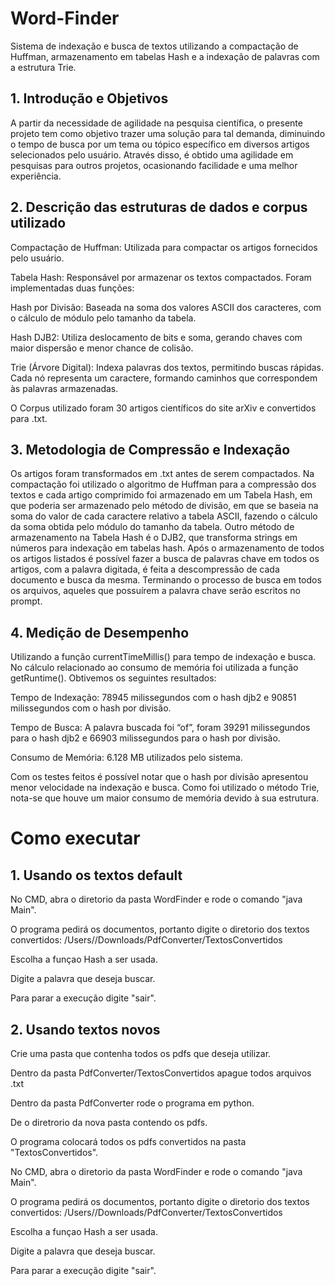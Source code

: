 # Word-Finder
Sistema de indexação e busca de textos utilizando a compactação de Huffman, armazenamento em tabelas Hash e a indexação de palavras com a estrutura Trie.

## 1. Introdução e Objetivos

A partir da necessidade de agilidade na pesquisa científica, o presente projeto tem como objetivo trazer uma solução para tal demanda, diminuindo o tempo de busca por um tema ou tópico específico em diversos artigos selecionados pelo usuário. Através disso, é obtido uma agilidade em pesquisas para outros projetos, ocasionando facilidade e uma melhor experiência.

## 2. Descrição das estruturas de dados e corpus utilizado

Compactação de Huffman: Utilizada para compactar os artigos fornecidos pelo usuário.

Tabela Hash: Responsável por armazenar os textos compactados. Foram implementadas duas funções:

Hash por Divisão: Baseada na soma dos valores ASCII dos caracteres, com o cálculo de módulo pelo tamanho da tabela.

Hash DJB2: Utiliza deslocamento de bits e soma, gerando chaves com maior dispersão e menor chance de colisão.

Trie (Árvore Digital): Indexa palavras dos textos, permitindo buscas rápidas. Cada nó representa um caractere, formando caminhos que correspondem às palavras armazenadas.

O Corpus utilizado foram 30 artigos científicos do site arXiv e convertidos para .txt.

## 3. Metodologia de Compressão e Indexação

Os artigos foram transformados em .txt antes de serem compactados. Na compactação foi utilizado o algoritmo de Huffman para a compressão dos textos e cada artigo comprimido foi armazenado em um Tabela Hash, em que poderia ser armazenado pelo método de divisão, em que se baseia na soma do valor de cada caractere relativo a tabela ASCII, fazendo o cálculo da soma obtida pelo módulo do tamanho da tabela. Outro método de armazenamento na Tabela Hash é o DJB2, que transforma strings em números para indexação em tabelas hash. Após o armazenamento de todos os artigos listados é possível fazer a busca de palavras chave em todos os artigos, com a palavra digitada, é feita a descompressão de cada documento e busca da mesma. Terminando o processo de busca em todos os arquivos, aqueles que possuírem a palavra chave serão escritos no prompt.

## 4. Medição de Desempenho

Utilizando a função currentTimeMillis() para tempo de indexação e busca. No cálculo relacionado ao consumo de memória foi utilizada a função getRuntime(). Obtivemos os seguintes resultados:

Tempo de Indexação: 78945 milissegundos com o hash djb2 e 90851 milissegundos com o hash por divisão.

Tempo de Busca: A palavra buscada foi “of”, foram 39291 milissegundos para o hash djb2 e 66903 milissegundos para o hash por divisão.

Consumo de Memória: 6.128 MB utilizados pelo sistema.

Com os testes feitos é possível notar que o hash por divisão apresentou menor velocidade na indexação e busca. Como foi utilizado o método Trie, nota-se que houve um maior consumo de memória devido à sua estrutura.

# Como executar

## 1. Usando os textos default

No CMD, abra o diretorio da pasta WordFinder e rode o comando "java Main".

O programa pedirá os documentos, portanto digite o diretorio dos textos convertidos: /Users/<seuUsuario>/Downloads/PdfConverter/TextosConvertidos

Escolha a funçao Hash a ser usada.

Digite a palavra que deseja buscar.

Para parar a execução digite "sair".

## 2. Usando textos novos

Crie uma pasta que contenha todos os pdfs que deseja utilizar.

Dentro da pasta PdfConverter/TextosConvertidos apague todos arquivos .txt

Dentro da pasta PdfConverter rode o programa em python.

De o diretrorio da nova pasta contendo os pdfs.

O programa colocará todos os pdfs convertidos na pasta "TextosConvertidos".

No CMD, abra o diretorio da pasta WordFinder e rode o comando "java Main".

O programa pedirá os documentos, portanto digite o diretorio dos textos convertidos: /Users/<seuUsuario>/Downloads/PdfConverter/TextosConvertidos

Escolha a funçao Hash a ser usada.

Digite a palavra que deseja buscar.

Para parar a execução digite "sair".

